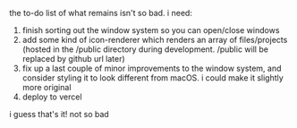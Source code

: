 the to-do list of what remains isn't so bad. i need:

1. finish sorting out the window system so you can open/close windows
2. add some kind of icon-renderer which renders an array of files/projects (hosted in the /public directory during development. /public will be replaced by github url later)
3. fix up a last couple of minor improvements to the window system, and consider styling it to look different from macOS. i could make it slightly more original
4. deploy to vercel

i guess that's it! not so bad
